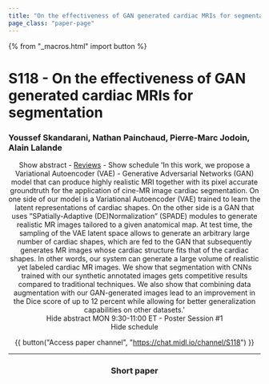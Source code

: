 ```yaml
---
title: "On the effectiveness of GAN generated cardiac MRIs for segmentation"
page_class: "paper-page"
---
```


{% from "_macros.html" import button %}

# S118 - On the effectiveness of GAN generated cardiac MRIs for segmentation


### Youssef Skandarani, Nathan Painchaud, Pierre-Marc Jodoin, Alain Lalande

<center><a class="toggle_visibility" data-selector=".paper_abstract" data-level="3">Show abstract</a>
        - <a href="https://openreview.net/forum?id=f9Pl3Qj3_Q">Reviews</a>
        - <a class="toggle_visibility" data-selector=".paper_qa" data-level="3">Show schedule</a>

<span class="paper_abstract">
        'In this work, we propose a Variational Autoencoder (VAE) - Generative Adversarial Networks (GAN) model that can produce highly realistic MRI together with its pixel accurate groundtruth for the application of cine-MR image cardiac segmentation.  On one side of our model is a Variational Autoencoder (VAE) trained to learn the latent representations of cardiac shapes.  On the other side is a GAN that uses  ”SPatially-Adaptive (DE)Normalization” (SPADE) modules to generate realistic MR images tailored to a given anatomical map.  At test time, the sampling of the VAE latent space allows to generate an arbitrary large number of cardiac shapes, which are fed to the GAN that subsequently generates MR images whose cardiac structure fits that of the cardiac shapes.  In other words, our system can generate a large volume of realistic yet labeled cardiac MR images.  We show that segmentation with CNNs trained with our synthetic annotated images gets competitive results compared to traditional techniques.      We also show that combining data augmentation with our GAN-generated images lead to an improvement in the Dice score of up to 12 percent while allowing for better generalization capabilities on  other datasets.'
        <span class="actions">
  <br/>
  <a class="toggle_visibility" data-level="2">Hide abstract</a></span>
</span>

<span class="paper_qa">
        MON 9:30-11:00 ET - Poster Session #1
        <br/>
        <span class="actions"><a class="toggle_visibility" data-level="2">Hide schedule</a></span>
</span>

{{ button("Access paper channel", "https://chat.midl.io/channel/S118") }}

---

### Short paper
